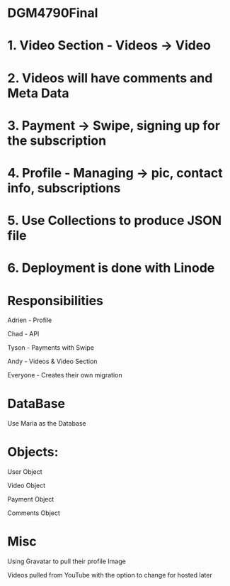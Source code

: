 # DGM4790Final
# 1. Video Section - Videos -> Video
# 2. Videos will have comments and Meta Data 
# 3. Payment -> Swipe, signing up for the subscription  
# 4. Profile - Managing -> pic, contact info, subscriptions
# 5. Use Collections to produce JSON file
# 6. Deployment is done with Linode 

# Responsibilities

Adrien - Profile

Chad - API

Tyson - Payments with Swipe

Andy - Videos & Video Section


Everyone - Creates their own migration 

# DataBase
Use Maria as the Database 


# Objects:

User Object

Video Object 

Payment Object

Comments Object

# Misc
Using Gravatar to pull their profile Image


Videos pulled from YouTube with the option to change for hosted later


